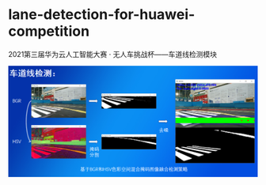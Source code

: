 # lane-detection-for-huawei-competition
2021第三届华为云人工智能大赛 · 无人车挑战杯——车道线检测模块

![](https://github.com/Sharpiless/lane-detection-for-huawei-competition/blob/main/QQ%E6%88%AA%E5%9B%BE20210926205449.png)
